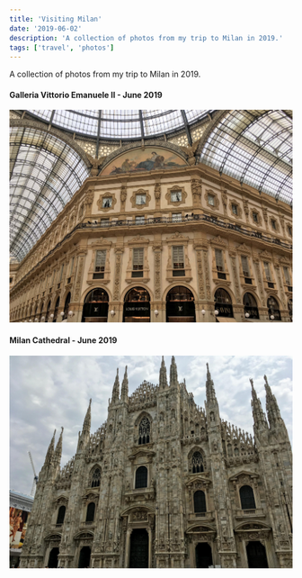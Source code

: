 ```yaml
---
title: 'Visiting Milan'
date: '2019-06-02'
description: 'A collection of photos from my trip to Milan in 2019.'
tags: ['travel', 'photos']
---
```


A collection of photos from my trip to Milan in 2019.

#### Galleria Vittorio Emanuele II - June 2019

![Galleria Vittorio Emanuele II - June 2019](./milan-galleria.JPG)

#### Milan Cathedral - June 2019

![Milan Cathedral - June 2019](./milan-duomo.JPG)

